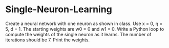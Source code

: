 # Single-Neuron-Learning
Create a neural network with one neuron as shown in class. Use x = 0, η = 5, d = 1. The starting weights are w0 = 0 and w1 = 0.    Write a Python loop to compute the weights of the single neuron as it learns. The number of iterations should be 7. Print the weights. 
